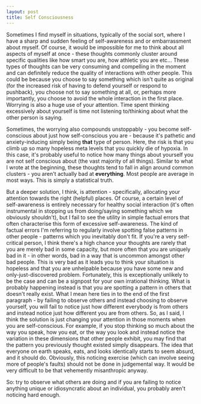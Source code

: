 ```yaml
---
layout: post
title: Self Consciousness
---
```


Sometimes I find myself in situations, typically of the social sort, where I have a sharp and sudden feeling of self-awareness and or embarrassment about myself. Of course, it would be impossible for me to think about all aspects of myself at once - these thoughts commonly cluster around specific qualities like how smart you are, how athletic you are etc... These types of thoughts can be very consuming and compelling in the moment and can definitely reduce the quality of interactions with other people. This could be because you choose to say something which isn't quite as original (for the increased risk of having to defend yourself or respond to pushback), you choose not to say something at all, or, perhaps more importantly, you choose to avoid the whole interaction in the first place. Worrying is also a huge use of your attention. Time spent thinking excessively about yourself is time not listening to/thinking about what the other person is saying.

Sometimes, the worrying also compounds unstoppably - you become self-conscious about just how self-conscious you are - because it's pathetic and anxiety-inducing simply being **that** type of person. Here, the risk is that you climb up so many hopeless meta levels that you quickly die of hypoxia. In this case, it's probably useful to notice how many things about yourself you are not self conscious about (the vast majority of all things). Similar to what I wrote at the beginning, these thoughts tend to fall in align around common clusters - you aren't actually bad at **everything**. Most people are average in most ways. This is simply a statistical truth.

But a deeper solution, I think, is attention - specifically, allocating your attention towards the right (helpful) places. Of course, a certain level of self-awareness is entirely necessary for healthy social interaction (it's often instrumental in stopping us from doing/saying something which we obviously shouldn't), but I fail to see the utility in simple factual errors that often characterise this form of excessive self-awareness. The kind of factual errors I'm referring to regularly involve spotting false patterns in other people - patterns which you inevitably don't fit. If you're a very self-critical person, I think there's a high chance your thoughts are rarely that you are merely bad in some capacity, but more often that you are uniquely bad in it - in other words, bad in a way that is uncommon amongst other bad people. This is very bad as it leads you to think your situation is hopeless and that you are unhelpable because you have some new and only-just-discovered problem. Fortunately, this is exceptionally unlikely to be the case and can be a signpost for your own irrational thinking. What is probably happening instead is that you are spotting a pattern in others that doesn't really exist. What I mean here ties in to the end of the first paragraph - by failing to observe others and instead choosing to observe yourself, you will fail to notice just how different everybody is from others and instead notice just how different you are from others. So, as I said, I think the solution is just changing your attention in those moments when you are self-conscious. For example, if you stop thinking so much about the way you speak, how you eat, or the way you look and instead notice the variation in these dimensions that other people exhibit, you may find that the pattern you previously thought existed simply disappears. The idea that everyone on earth speaks, eats, and looks identically starts to seem absurd, and it should do. Obviously, this noticing exercise (which can involve seeing more of people's faults) should not be done in judgemental way. It would be very difficult to be that vehemently misanthropic anyway.

So: try to observe what others are doing and if you are failing to notice anything unique or idiosyncratic about an individual, you probably aren't noticing hard enough.
